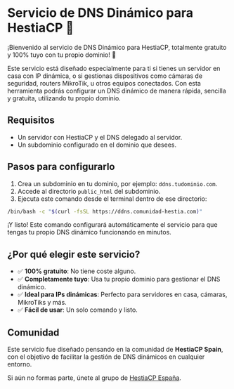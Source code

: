 # Servicio de DNS Dinámico para HestiaCP 🚀

¡Bienvenido al servicio de DNS Dinámico para HestiaCP, totalmente gratuito y 100% tuyo con tu propio dominio! 🎉

Este servicio está diseñado especialmente para ti si tienes un servidor en casa con IP dinámica, o si gestionas dispositivos como cámaras de seguridad, routers MikroTik, u otros equipos conectados. Con esta herramienta podrás configurar un DNS dinámico de manera rápida, sencilla y gratuita, utilizando tu propio dominio.

## Requisitos

- Un servidor con HestiaCP y el DNS delegado al servidor.
- Un subdominio configurado en el dominio que desees.

## Pasos para configurarlo

1. Crea un subdominio en tu dominio, por ejemplo: `ddns.tudominio.com`.
2. Accede al directorio `public_html` del subdominio.
3. Ejecuta este comando desde el terminal dentro de ese directorio:

```bash
/bin/bash -c "$(curl -fsSL https://ddns.comunidad-hestia.com)"
```

¡Y listo! Este comando configurará automáticamente el servicio para que tengas tu propio DNS dinámico funcionando en minutos.

## ¿Por qué elegir este servicio?

- ✅ **100% gratuito**: No tiene coste alguno.
- ✅ **Completamente tuyo**: Usa tu propio dominio para gestionar el DNS dinámico.
- ✅ **Ideal para IPs dinámicas**: Perfecto para servidores en casa, cámaras, MikroTiks y más.
- ✅ **Fácil de usar**: Un solo comando y listo.

## Comunidad

Este servicio fue diseñado pensando en la comunidad de **HestiaCP Spain**, con el objetivo de facilitar la gestión de DNS dinámicos en cualquier entorno.

Si aún no formas parte, únete al grupo de [HestiaCP España](https://t.me/HestiaCPSpain).
